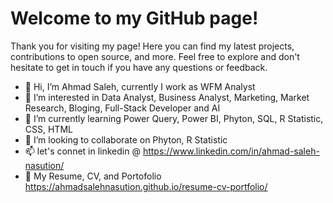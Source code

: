 <!DOCTYPE html>
<html>
<head>
  <title>Welcome to my GitHub page!</title>
</head>
<body>
  <h1>Welcome to my GitHub page!</h1>
  <p>Thank you for visiting my page! Here you can find my latest projects, contributions to open source, and more. Feel free to explore and don't hesitate to get in touch if you have any questions or feedback.</p>
</body>
</html>

- 👋 Hi, I’m Ahmad Saleh, currently I work as WFM Analyst
- 👀 I’m interested in Data Analyst, Business Analyst, Marketing, Market Research, Bloging, Full-Stack Developer and AI
- 🌱 I’m currently learning  Power Query, Power BI, Phyton, SQL, R Statistic, CSS, HTML
- 💞️ I’m looking to collaborate on Phyton, R Statistic
- 📫 let's connet in linkedin @ https://www.linkedin.com/in/ahmad-saleh-nasution/
- 👀 My Resume, CV, and Portofolio https://ahmadsalehnasution.github.io/resume-cv-portfolio/

<!---
ahmadsalehnasution/ahmadsalehnasution is a ✨ special ✨ repository because its `README.md` (this file) appears on your GitHub profile.
You can click the Preview link to take a look at your changes.
--->
